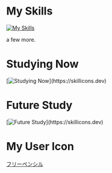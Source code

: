 # My Skills
[![My Skills](https://skillicons.dev/icons?i=html,css,js,ts,jquery,npm,bun,nodejs,express,java,eclipse,visualstudio,vscode,py,fastapi,flask,django,selenium,discord,bots,discordjs,notion,git,github,githubactions,heroku,md,svg,mysql,postgres,sqlite,planetscale,postman,stackoverflow,ubuntu,vercel,vite,windows,
)](https://skillicons.dev)

a few more.

# Studying Now
[![Studying Now](https://skillicons.dev/icons?i=go,mongodb,react,nextjs,prisma,sass,graphql,materialui,docker,kubernetes,kali,linux,)](https://skillicons.dev)

# Future Study
[![Future Study](https://skillicons.dev/icons?i=rust,wasm,electron,tailwind,windicss,nginx,sklearn,pytorch,tensorflow,raspberrypi,)](https://skillicons.dev)

# My User Icon
[フリーペンシル](https://iconbu.com/)
